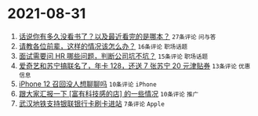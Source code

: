 # 2021-08-31

1. [话说你有多久没看书了？以及最近看完的是哪本？](https://www.v2ex.com/t/798973) `27条评论` `问与答`
1. [请教各位前辈，这样的情况该怎么办？](https://www.v2ex.com/t/798963) `16条评论` `职场话题`
1. [面试需要问 HR 哪些问题，判断公司坑不坑？](https://www.v2ex.com/t/798968) `15条评论` `职场话题`
1. [爱奇艺和苏宁搞联名了，年卡 128，还送 7 张苏宁 20 元津贴券](https://www.v2ex.com/t/798965) `13条评论` `优惠信息`
1. [iPhone 12 召回没人想聊聊吗](https://www.v2ex.com/t/798974) `10条评论` `iPhone`
1. [跟大家汇报一下 [富有科技感的店] 的一些情况](https://www.v2ex.com/t/798971) `10条评论` `推广`
1. [武汉地铁支持银联银行卡刷卡进站](https://www.v2ex.com/t/798970) `7条评论` `Apple`
